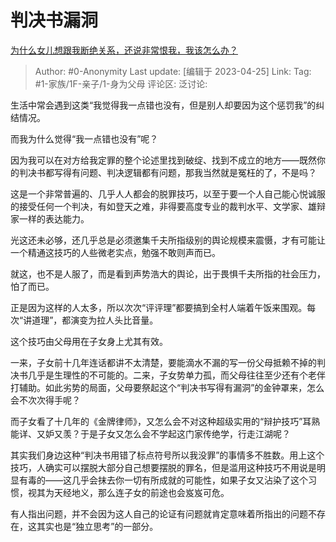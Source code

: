 # 判决书漏洞
[为什么女儿想跟我断绝关系，还说非常恨我，我该怎么办？](https://www.zhihu.com/question/589763968/answer/2999942518)

> Author: #0-Anonymity
> Last update: [编辑于 2023-04-25]
> Link:
> Tag: #1-家族/1F-亲子/1-身为父母
> 评论区:
> 泛讨论:

生活中常会遇到这类“我觉得我一点错也没有，但是别人却要因为这个惩罚我”的纠结情况。

而我为什么觉得“我一点错也没有”呢？

因为我可以在对方给我定罪的整个论述里找到破绽、找到不成立的地方——既然你的判决书都写得有问题、判决逻辑都有问题，那我当然就是冤枉的了，不是吗？

这是一个非常普遍的、几乎人人都会的脱罪技巧，以至于要一个人自己能心悦诚服的接受任何一个判决，有如登天之难，非得要高度专业的裁判水平、文学家、雄辩家一样的表达能力。

光这还未必够，还几乎总是必须邀集千夫所指级别的舆论规模来震慑，才有可能让一个精通这技巧的人些微老实点，勉强不敢则声而已。

就这，也不是人服了，而是看到声势浩大的舆论，出于畏惧千夫所指的社会压力，怕了而已。

正是因为这样的人太多，所以次次“评评理”都要搞到全村人端着午饭来围观。每次“讲道理”，都演变为拉人头比音量。

这个技巧由父母用在子女身上尤其有效。

一来，子女前十几年连话都讲不太清楚，要能滴水不漏的写一份父母抵赖不掉的判决书几乎是生理性的不可能的。二来，子女势单力孤，而父母往往至少还有个老伴打辅助。如此劣势的局面，父母要祭起这个“判决书写得有漏洞”的金钟罩来，怎么会不次次得手呢？

而子女看了十几年的《金牌律师》，又怎么会不对这种超级实用的“辩护技巧”耳熟能详、又妒又羡？于是子女又怎么会不学起这门家传绝学，行走江湖呢？

其实我们身边这种“判决书用错了标点符号所以我没罪”的事情多不胜数。用上这个技巧，人确实可以摆脱大部分自己想要摆脱的罪名，但是滥用这种技巧不用说是明显有毒的——这几乎会抹去你一切有所成就的可能性，如果子女又沾染了这个习惯，视其为天经地义，那么连子女的前途也会岌岌可危。

有人指出问题，并不会因为这人自己的论证有问题就肯定意味着所指出的问题不存在，这其实也是“独立思考”的一部分。
